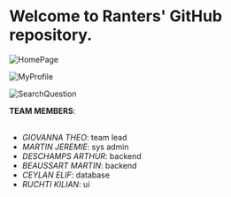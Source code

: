 # Welcome to Ranters' GitHub repository. 

![HomePage](../master/Documents/Mocks/Mac/Homepage.png)

![MyProfile](../master/Documents/Mocks/Mac/MyProfile.png)

![SearchQuestion](../master/Documents/Mocks/Mac/SearchQuestion.png)

**TEAM MEMBERS**:<br /><br />

- *GIOVANNA THEO*: team lead<br />
- *MARTIN JEREMIE*: sys admin<br />
- *DESCHAMPS ARTHUR*: backend<br />
- *BEAUSSART MARTIN*: backend<br />
- *CEYLAN ELIF*: database<br />
- *RUCHTI KILIAN*: ui<br />
